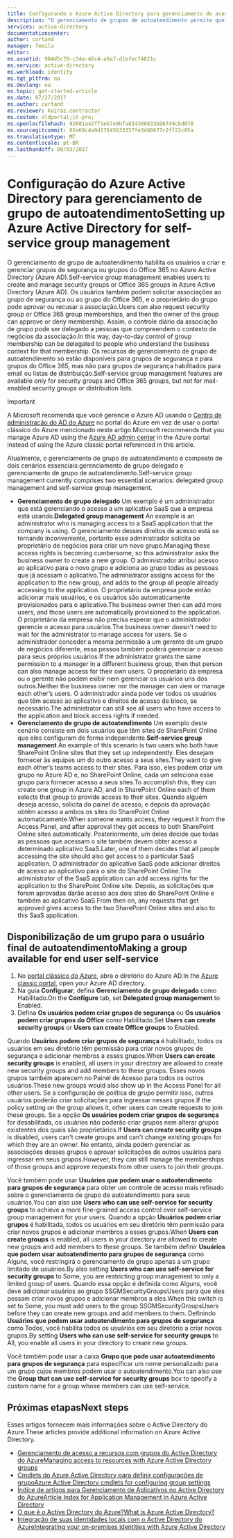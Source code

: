 ```yaml
---
title: Configurando o Azure Active Directory para gerenciamento de acesso de aplicativos de autoatendimento | Microsoft Docs
description: "O gerenciamento de grupos de autoatendimento permite que os usuários criem e gerenciem grupos de segurança ou grupos do Office 365 no Azure Active Directory e oferece aos usuários a possibilidade de solicitar associações ao grupo de segurança ou ao grupo do Office 365"
services: active-directory
documentationcenter: 
author: curtand
manager: femila
editor: 
ms.assetid: 904d5c70-c34a-46c4-a9a7-d1efecf4821c
ms.service: active-directory
ms.workload: identity
ms.tgt_pltfrm: na
ms.devlang: na
ms.topic: get-started-article
ms.date: 07/27/2017
ms.author: curtand
ms.reviewer: kairaz.contractor
ms.custom: oldportal;it-pro;
ms.openlocfilehash: 92681a42ff1eb7e9bfa834308833b96749cbd078
ms.sourcegitcommit: 02e69c4a9d17645633357fe3d46677c2ff22c85a
ms.translationtype: MT
ms.contentlocale: pt-BR
ms.lasthandoff: 08/03/2017
---
```

# <a name="setting-up-azure-active-directory-for-self-service-group-management"></a><span data-ttu-id="aa942-103">Configuração do Azure Active Directory para gerenciamento de grupo de autoatendimento</span><span class="sxs-lookup"><span data-stu-id="aa942-103">Setting up Azure Active Directory for self-service group management</span></span>
<span data-ttu-id="aa942-104">O gerenciamento de grupo de autoatendimento habilita os usuários a criar e gerenciar grupos de segurança ou grupos do Office 365 no Azure Active Directory (Azure AD).</span><span class="sxs-lookup"><span data-stu-id="aa942-104">Self-service group management enables users to create and manage security groups or Office 365 groups in Azure Active Directory (Azure AD).</span></span> <span data-ttu-id="aa942-105">Os usuários também podem solicitar associações ao grupo de segurança ou ao grupo do Office 365, e o proprietário do grupo pode aprovar ou recusar a associação.</span><span class="sxs-lookup"><span data-stu-id="aa942-105">Users can also request security group or Office 365 group memberships, and then the owner of the group can approve or deny membership.</span></span> <span data-ttu-id="aa942-106">Assim, o controle diário da associação de grupo pode ser delegado a pessoas que compreendem o contexto de negócios da associação.</span><span class="sxs-lookup"><span data-stu-id="aa942-106">In this way, day-to-day control of group membership can be delegated to people who understand the business context for that membership.</span></span> <span data-ttu-id="aa942-107">Os recursos de gerenciamento de grupo de autoatendimento só estão disponíveis para grupos de segurança e para grupos do Office 365, mas não para grupos de segurança habilitados para email ou listas de distribuição.</span><span class="sxs-lookup"><span data-stu-id="aa942-107">Self-service group management features are available only for security groups and Office 365 groups, but not for mail-enabled security groups or distribution lists.</span></span>

> [!IMPORTANT]
> <span data-ttu-id="aa942-108">A Microsoft recomenda que você gerencie o Azure AD usando o [Centro de administração do AD do Azure](https://aad.portal.azure.com) no portal do Azure em vez de usar o portal clássico do Azure mencionado neste artigo.</span><span class="sxs-lookup"><span data-stu-id="aa942-108">Microsoft recommends that you manage Azure AD using the [Azure AD admin center](https://aad.portal.azure.com) in the Azure portal instead of using the Azure classic portal referenced in this article.</span></span>

<span data-ttu-id="aa942-109">Atualmente, o gerenciamento de grupo de autoatendimento é composto de dois cenários essenciais:gerenciamento de grupo delegado e gerenciamento de grupo de autoatendimento.</span><span class="sxs-lookup"><span data-stu-id="aa942-109">Self-service group management currently comprises two essential scenarios: delegated group management and self-service group management.</span></span>

* <span data-ttu-id="aa942-110">**Gerenciamento de grupo delegado** Um exemplo é um administrador que está gerenciando o acesso a um aplicativo SaaS que a empresa está usando.</span><span class="sxs-lookup"><span data-stu-id="aa942-110">**Delegated group management** An example is an administrator who is managing access to a SaaS application that the company is using.</span></span> <span data-ttu-id="aa942-111">O gerenciamento desses direitos de acesso está se tornando inconveniente, portanto esse administrador solicita ao proprietário de negócios para criar um novo grupo.</span><span class="sxs-lookup"><span data-stu-id="aa942-111">Managing these access rights is becoming cumbersome, so this administrator asks the business owner to create a new group.</span></span> <span data-ttu-id="aa942-112">O administrador atribui acesso ao aplicativo para o novo grupo e adiciona ao grupo todas as pessoas que já acessam o aplicativo.</span><span class="sxs-lookup"><span data-stu-id="aa942-112">The administrator assigns access for the application to the new group, and adds to the group all people already accessing to the application.</span></span> <span data-ttu-id="aa942-113">O proprietário da empresa pode então adicionar mais usuários, e os usuários são automaticamente provisionados para o aplicativo.</span><span class="sxs-lookup"><span data-stu-id="aa942-113">The business owner then can add more users, and those users are automatically provisioned to the application.</span></span> <span data-ttu-id="aa942-114">O proprietário da empresa não precisa esperar que o administrador gerencie o acesso para usuários.</span><span class="sxs-lookup"><span data-stu-id="aa942-114">The business owner doesn't need to wait for the administrator to manage access for users.</span></span> <span data-ttu-id="aa942-115">Se o administrador conceder a mesma permissão a um gerente de um grupo de negócios diferente, essa pessoa também poderá gerenciar o acesso para seus próprios usuários.</span><span class="sxs-lookup"><span data-stu-id="aa942-115">If the administrator grants the same permission to a manager in a different business group, then that person can also manage access for their own users.</span></span> <span data-ttu-id="aa942-116">O proprietário da empresa ou o gerente não podem exibir nem gerenciar os usuários uns dos outros.</span><span class="sxs-lookup"><span data-stu-id="aa942-116">Neither the business owner nor the manager can view or manage each other’s users.</span></span> <span data-ttu-id="aa942-117">O administrador ainda pode ver todos os usuários que têm acesso ao aplicativo e direitos de acesso de bloco, se necessário.</span><span class="sxs-lookup"><span data-stu-id="aa942-117">The administrator can still see all users who have access to the application and block access rights if needed.</span></span>
* <span data-ttu-id="aa942-118">**Gerenciamento de grupo de autoatendimento** Um exemplo deste cenário consiste em dois usuários que têm sites do SharePoint Online que eles configuram de forma independente.</span><span class="sxs-lookup"><span data-stu-id="aa942-118">**Self-service group management** An example of this scenario is two users who both have SharePoint Online sites that they set up independently.</span></span> <span data-ttu-id="aa942-119">Eles desejam fornecer às equipes um do outro acesso a seus sites.</span><span class="sxs-lookup"><span data-stu-id="aa942-119">They want to give each other’s teams access to their sites.</span></span> <span data-ttu-id="aa942-120">Para isso, eles podem criar um grupo no Azure AD e, no SharePoint Online, cada um seleciona esse grupo para fornecer acesso a seus sites.</span><span class="sxs-lookup"><span data-stu-id="aa942-120">To accomplish this, they can create one group in Azure AD, and in SharePoint Online each of them selects that group to provide access to their sites.</span></span> <span data-ttu-id="aa942-121">Quando alguém deseja acesso, solicita do painel de acesso, e depois da aprovação obtêm acesso a ambos os sites do SharePoint Online automaticamente.</span><span class="sxs-lookup"><span data-stu-id="aa942-121">When someone wants access, they request it from the Access Panel, and after approval they get access to both SharePoint Online sites automatically.</span></span> <span data-ttu-id="aa942-122">Posteriormente, um deles decide que todas as pessoas que acessam o site também devem obter acesso a determinado aplicativo SaaS.</span><span class="sxs-lookup"><span data-stu-id="aa942-122">Later, one of them decides that all people accessing the site should also get access to a particular SaaS application.</span></span> <span data-ttu-id="aa942-123">O administrador do aplicativo SaaS pode adicionar direitos de acesso ao aplicativo para o site do SharePoint Online.</span><span class="sxs-lookup"><span data-stu-id="aa942-123">The administrator of the SaaS application can add access rights for the  application to the SharePoint Online site.</span></span> <span data-ttu-id="aa942-124">Depois, as solicitações que forem aprovadas darão acesso aos dois sites do SharePoint Online e também ao aplicativo SaaS.</span><span class="sxs-lookup"><span data-stu-id="aa942-124">From then on, any requests that get approved gives access to the two SharePoint Online sites and also to this SaaS application.</span></span>

## <a name="making-a-group-available-for-end-user-self-service"></a><span data-ttu-id="aa942-125">Disponibilização de um grupo para o usuário final de autoatendimento</span><span class="sxs-lookup"><span data-stu-id="aa942-125">Making a group available for end user self-service</span></span>
1. <span data-ttu-id="aa942-126">No [portal clássico do Azure](https://manage.windowsazure.com), abra o diretório do Azure AD.</span><span class="sxs-lookup"><span data-stu-id="aa942-126">In the [Azure classic portal](https://manage.windowsazure.com), open your Azure AD directory.</span></span>
2. <span data-ttu-id="aa942-127">Na guia **Configurar**, defina **Gerenciamento de grupo delegado** como Habilitado.</span><span class="sxs-lookup"><span data-stu-id="aa942-127">On the **Configure** tab, set **Delegated group management** to Enabled.</span></span>
3. <span data-ttu-id="aa942-128">Defina **Os usuários podem criar grupos de segurança** ou **Os usuários podem criar grupos do Office** como Habilitado.</span><span class="sxs-lookup"><span data-stu-id="aa942-128">Set **Users can create security groups** or **Users can create Office groups** to Enabled.</span></span>

<span data-ttu-id="aa942-129">Quando **Usuários podem criar grupos de segurança** é habilitado, todos os usuários em seu diretório têm permissão para criar novos grupos de segurança e adicionar membros a esses grupos.</span><span class="sxs-lookup"><span data-stu-id="aa942-129">When **Users can create security groups** is enabled, all users in your directory are allowed to create new security groups and add members to these groups.</span></span> <span data-ttu-id="aa942-130">Esses novos grupos também aparecem no Painel de Acesso para todos os outros usuários.</span><span class="sxs-lookup"><span data-stu-id="aa942-130">These new groups would also show up in the Access Panel for all other users.</span></span> <span data-ttu-id="aa942-131">Se a configuração de política de grupo permitir isso, outros usuários poderão criar solicitações para ingressar nesses grupos.</span><span class="sxs-lookup"><span data-stu-id="aa942-131">If the policy setting on the group allows it, other users can create requests to join these groups.</span></span> <span data-ttu-id="aa942-132">Se a opção **Os usuários podem criar grupos de segurança** for desabilitada, os usuários não poderão criar grupos nem alterar grupos existentes dos quais são proprietários.</span><span class="sxs-lookup"><span data-stu-id="aa942-132">If **Users can create security groups** is disabled, users can't create groups and can't change existing groups for which they are an owner.</span></span> <span data-ttu-id="aa942-133">No entanto, ainda podem gerenciar as associações desses grupos e aprovar solicitações de outros usuários para ingressar em seus grupos.</span><span class="sxs-lookup"><span data-stu-id="aa942-133">However, they can still manage the memberships of those groups and approve requests from other users to join their groups.</span></span>

<span data-ttu-id="aa942-134">Você também pode usar **Usuários que podem usar o autoatendimento para grupos de segurança** para obter um controle de acesso mais refinado sobre o gerenciamento de grupo de autoatendimento para seus usuários.</span><span class="sxs-lookup"><span data-stu-id="aa942-134">You can also use **Users who can use self-service for security groups** to achieve a more fine-grained access control over self-service group management for your users.</span></span> <span data-ttu-id="aa942-135">Quando a opção **Usuários podem criar grupos** é habilitada, todos os usuários em seu diretório têm permissão para criar novos grupos e adicionar membros a esses grupos.</span><span class="sxs-lookup"><span data-stu-id="aa942-135">When **Users can create groups** is enabled, all users in your directory are allowed to create new groups and add members to these groups.</span></span> <span data-ttu-id="aa942-136">Se também definir **Usuários que podem usar autoatendimento para grupos de segurança** como Alguns, você restringirá o gerenciamento de grupo apenas a um grupo limitado de usuários.</span><span class="sxs-lookup"><span data-stu-id="aa942-136">By also setting **Users who can use self-service for security groups** to Some, you are restricting group management to only a limited group of users.</span></span> <span data-ttu-id="aa942-137">Quando essa opção é definida como Alguns, você deve adicionar usuários ao grupo SSGMSecurityGroupsUsers para que eles possam criar novos grupos e adicionar membros a eles.</span><span class="sxs-lookup"><span data-stu-id="aa942-137">When this switch is set to Some, you must add users to the group SSGMSecurityGroupsUsers before they can create new groups and add members to them.</span></span> <span data-ttu-id="aa942-138">Definindo **Usuários que podem usar autoatendimento para grupos de segurança** como Todos, você habilita todos os usuários em seu diretório a criar novos grupos.</span><span class="sxs-lookup"><span data-stu-id="aa942-138">By setting **Users who can use self-service for security groups** to All, you enable all users in your directory to create new groups.</span></span>

<span data-ttu-id="aa942-139">Você também pode usar a caixa **Grupo que pode usar autoatendimento para grupos de segurança** para especificar um nome personalizado para um grupo cujos membros podem usar o autoatendimento.</span><span class="sxs-lookup"><span data-stu-id="aa942-139">You can also use the **Group that can use self-service for security groups** box to specify a custom name for a group whose members can use self-service.</span></span>

## <a name="next-steps"></a><span data-ttu-id="aa942-140">Próximas etapas</span><span class="sxs-lookup"><span data-stu-id="aa942-140">Next steps</span></span>
<span data-ttu-id="aa942-141">Esses artigos fornecem mais informações sobre o Active Directory do Azure.</span><span class="sxs-lookup"><span data-stu-id="aa942-141">These articles provide additional information on Azure Active Directory.</span></span>

* [<span data-ttu-id="aa942-142">Gerenciamento de acesso a recursos com grupos do Active Directory do Azure</span><span class="sxs-lookup"><span data-stu-id="aa942-142">Managing access to resources with Azure Active Directory groups</span></span>](active-directory-manage-groups.md)
* [<span data-ttu-id="aa942-143">Cmdlets do Azure Active Directory para definir configurações de grupo</span><span class="sxs-lookup"><span data-stu-id="aa942-143">Azure Active Directory cmdlets for configuring group settings</span></span>](active-directory-accessmanagement-groups-settings-cmdlets.md)
* [<span data-ttu-id="aa942-144">Índice de artigos para Gerenciamento de Aplicativos no Active Directory do Azure</span><span class="sxs-lookup"><span data-stu-id="aa942-144">Article Index for Application Management in Azure Active Directory</span></span>](active-directory-apps-index.md)
* [<span data-ttu-id="aa942-145">O que é o Active Directory do Azure?</span><span class="sxs-lookup"><span data-stu-id="aa942-145">What is Azure Active Directory?</span></span>](active-directory-whatis.md)
* [<span data-ttu-id="aa942-146">Integração de suas identidades locais com o Active Directory do Azure</span><span class="sxs-lookup"><span data-stu-id="aa942-146">Integrating your on-premises identities with Azure Active Directory</span></span>](active-directory-aadconnect.md)
